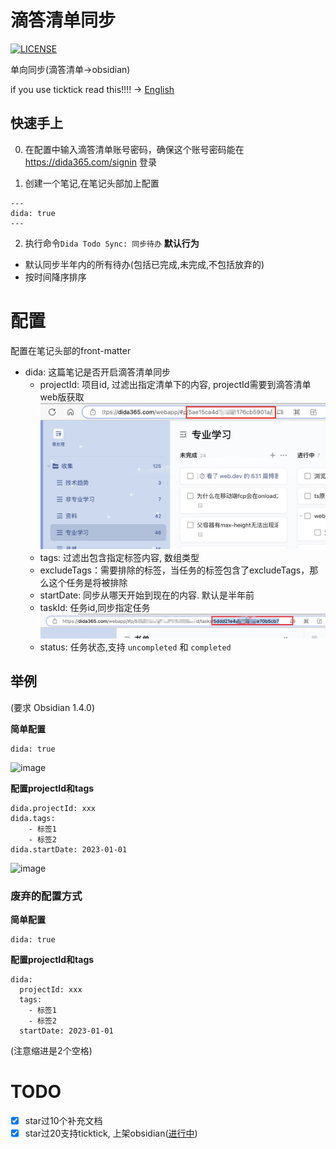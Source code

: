 # 滴答清单同步

[![LICENSE](https://img.shields.io/badge/license-Anti%20996-blue.svg?style=flat-square)](https://github.com/996icu/996.ICU/blob/master/LICENSE)

单向同步(滴答清单->obsidian)


if you use ticktick read this!!!! -> [English](./README.EN.md)

## 快速手上

0. 在配置中输入滴答清单账号密码，确保这个账号密码能在 https://dida365.com/signin 登录

1. 创建一个笔记,在笔记头部加上配置
```
---
dida: true
---
```
2. 执行命令`Dida Todo Sync: 同步待办`
**默认行为**

- 默认同步半年内的所有待办(包括已完成,未完成,不包括放弃的)
- 按时间降序排序

# 配置
配置在笔记头部的front-matter

- dida: 这篇笔记是否开启滴答清单同步
    - projectId: 项目id, 过滤出指定清单下的内容, projectId需要到滴答清单web版获取
    ![](./docs/dida.jpg)
    - tags: 过滤出包含指定标签内容, 数组类型
    - excludeTags：需要排除的标签，当任务的标签包含了excludeTags，那么这个任务是将被排除
    - startDate: 同步从哪天开始到现在的内容. 默认是半年前
    - taskId: 任务id,同步指定任务
    ![](./docs/task-dida.jpg)
    - status: 任务状态,支持 `uncompleted` 和 `completed`


## 举例

(要求 Obsidian 1.4.0)

**简单配置**
```
dida: true
```

<img width="546" alt="image" src="https://github.com/eightHundreds/obsidian-dida-sync/assets/18695431/fba6522d-4676-4179-92e0-a37742e3430c">

**配置projectId和tags**

```
dida.projectId: xxx
dida.tags:
    - 标签1
    - 标签2
dida.startDate: 2023-01-01
```

<img width="557" alt="image" src="https://github.com/eightHundreds/obsidian-dida-sync/assets/18695431/a2349208-3335-4fcb-9e2c-dee9ae18f4ab">



### 废弃的配置方式

**简单配置**

```
dida: true
```

**配置projectId和tags**

```
dida: 
  projectId: xxx
  tags: 
    - 标签1
    - 标签2
  startDate: 2023-01-01
```
(注意缩进是2个空格)

# TODO  

- [x] star过10个补充文档
- [x] star过20支持ticktick, 上架obsidian([进行中](https://github.com/obsidianmd/obsidian-releases/pull/2193))
